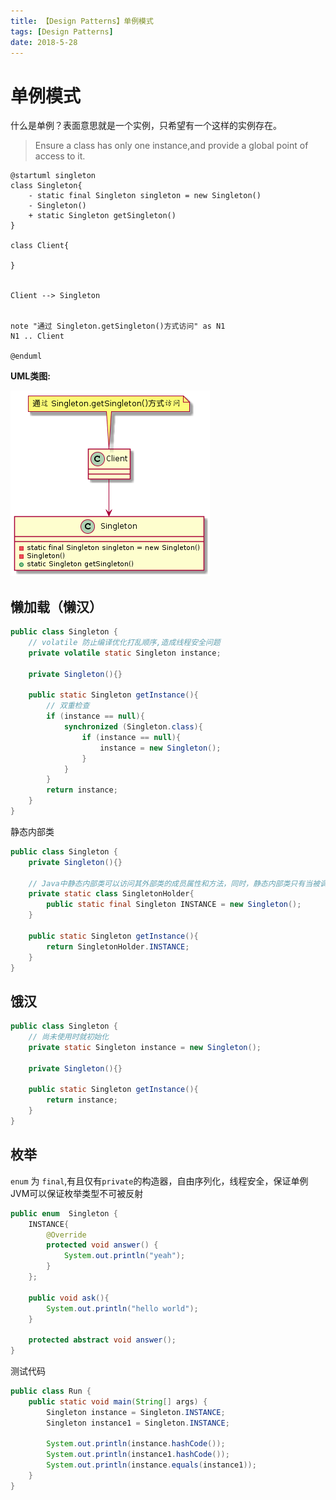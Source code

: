 ```yaml
---
title: 【Design Patterns】单例模式
tags: [Design Patterns]
date: 2018-5-28
---
```


# 单例模式
什么是单例？表面意思就是一个实例，只希望有一个这样的实例存在。

> Ensure a class has only one instance,and provide a global point of access to it.

```plantuml
@startuml singleton
class Singleton{
    - static final Singleton singleton = new Singleton()
    - Singleton()
    + static Singleton getSingleton()
}

class Client{

}


Client --> Singleton


note "通过 Singleton.getSingleton()方式访问" as N1
N1 .. Client

@enduml
```

**UML类图:**

![](../img/singleton.png)


## 懒加载（懒汉）

```java
public class Singleton {
    // volatile 防止编译优化打乱顺序,造成线程安全问题
    private volatile static Singleton instance;

    private Singleton(){}

    public static Singleton getInstance(){
        // 双重检查
        if (instance == null){
            synchronized (Singleton.class){
                if (instance == null){
                    instance = new Singleton();
                }
            }
        }
        return instance;
    }
}
```

静态内部类

```java
public class Singleton {
    private Singleton(){}

    // Java中静态内部类可以访问其外部类的成员属性和方法，同时，静态内部类只有当被调用的时候才开始首次被加载
    private static class SingletonHolder{
        public static final Singleton INSTANCE = new Singleton();
    }

    public static Singleton getInstance(){
        return SingletonHolder.INSTANCE;
    }
}
```

## 饿汉

```java
public class Singleton {
    // 尚未使用时就初始化
    private static Singleton instance = new Singleton();

    private Singleton(){}

    public static Singleton getInstance(){
        return instance;
    }
}
```

## 枚举
`enum` 为 `final`,有且仅有`private`的构造器，自由序列化，线程安全，保证单例  
JVM可以保证枚举类型不可被反射


```java
public enum  Singleton {
    INSTANCE{
        @Override
        protected void answer() {
            System.out.println("yeah");
        }
    };

    public void ask(){
        System.out.println("hello world");
    }

    protected abstract void answer();
}
```

测试代码
```java
public class Run {
    public static void main(String[] args) {
        Singleton instance = Singleton.INSTANCE;
        Singleton instance1 = Singleton.INSTANCE;

        System.out.println(instance.hashCode());
        System.out.println(instance1.hashCode());
        System.out.println(instance.equals(instance1));
    }
}
```